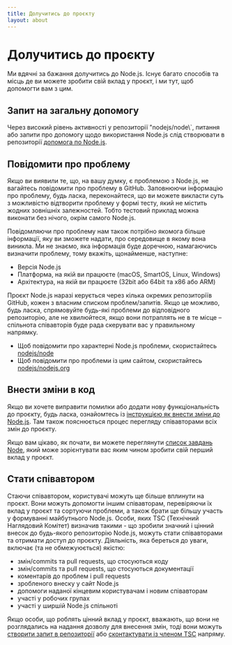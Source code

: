 ```yaml
---
title: Долучитись до проєкту
layout: about
---
```


# Долучитись до проєкту

Ми вдячні за бажання долучитись до Node.js. Існує багато способів та місць де ви можете зробити свій вклад у проєкт, і ми тут, щоб допомогти вам з цим.

## Запит на загальну допомогу

Через високий рівень активності у репозиторії "nodejs/node\\`, питання або запити про допомогу щодо використання Node.js слід створювати в репозиторії [допомога по Node.js](https://github.com/nodejs/help/issues).

## Повідомити про проблему

Якщо ви виявили те, що, на вашу думку, є проблемою з Node.js, не вагайтесь повідомити про проблему в GitHub. Заповнюючи інформацію про проблему, будь ласка, переконайтеся, що ви можете викласти суть з можливістю відтворити проблему у формі тесту, який не містить жодних зовнішніх залежностей. Тобто тестовий приклад можна виконати без нічого, окрім самого Node.js.

Повідомляючи про проблему нам також потрібно якомога більше інформації, яку ви зможете надати, про середовище в якому вона виникла. Ми не знаємо, яка інформація буде доречною, намагаючись визначити проблему, тому вкажіть, щонайменше, наступне:

- Версія Node.js
- Платформа, на якій ви працюєте (macOS, SmartOS, Linux, Windows)
- Архітектура, на якій ви працюєте (32bit або 64bit та x86 або ARM)

Проєкт Node.js наразі керується через кілька окремих репозиторіїв GitHub, кожен з власним списком проблем/запитів. Якщо це можливо, будь ласка, спрямовуйте будь-які проблеми до відповідного репозиторію, але не хвилюйтеся, якщо вони потраплять не в те місце – спільнота співавторів буде рада скерувати вас у правильному напрямку.

- Щоб повідомити про характерні Node.js проблеми, скористайтесь [nodejs/node](https://github.com/nodejs/node)
- Щоб повідомити про проблеми із цим сайтом, скористайтесь [nodejs/nodejs.org](https://github.com/nodejs/nodejs.org/issues)

## Внести зміни в код

Якщо ви хочете виправити помилки або додати нову функціональність до проєкту, будь ласка, ознайомтесь із [інструкцією як внести зміни до Node.js](https://github.com/nodejs/node/blob/main/CONTRIBUTING.md/#pull-requests). Там також пояснюється процес перегляду співавторами всіх змін до проєкту.

Якщо вам цікаво, як почати, ви можете переглянути [список завдань Node](https://www.nodetodo.org/), який може зорієнтувати вас яким чином зробити свій перший вклад у проєкт.

## Стати співавтором

Стаючи співавтором, користувачі можуть ще більше вплинути на проєкт. Вони можуть допомогти іншим співавторам, перевіряючи їх вклад у проєкт та сортуючи проблеми, а також брати ще більшу участь у формуванні майбутнього Node.js. Особи, яких TSC (Технічний Наглядовий Комітет) визначив такими - що зробили значний і цінний внесок до будь-якого репозиторію Node.js, можуть стати співавторами та отримати доступ до проєкту. Діяльність, яка береться до уваги, включає (та не обмежуюється) якістю:

- змін/commits та pull requests, що стосуються коду
- змін/commits та pull requests, що стосуються документації
- коментарів до проблем і pull requests
- зробленого внеску у сайт Node.js
- допомоги наданої кінцевим користувачам і новим співавторам
- участі у робочих групах
- участі у ширшій Node.js спільноті

Якщо особи, що роблять цінний вклад у проєкт, вважають, що вони не розглядались на надання дозволу для внесення змін, тоді вони можуть [створити запит в репозиторії](https://github.com/nodejs/TSC/issues) або [сконтактувати із членом TSC](https://github.com/nodejs/node#tsc-technical-steering-committee) напряму.
